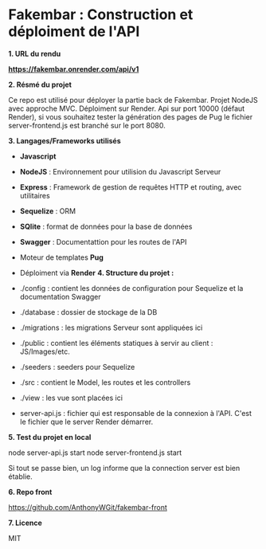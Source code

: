 # **Fakembar : Construction et déploiment de l'API**

__1. URL du rendu__

**https://fakembar.onrender.com/api/v1**

__2. Résmé du projet__

Ce repo est utilisé pour déployer la partie back de Fakembar. Projet NodeJS avec approche MVC. Déploiment sur Render.
Api sur port 10000 (défaut Render), si vous souhaitez tester la génération des pages de Pug le fichier server-frontend.js est branché sur le port 8080.

__3. Langages/Frameworks utilisés__

- **Javascript** 
- **NodeJS** : Environnement pour utilision du Javascript Serveur
- **Express** :  Framework de gestion de requêtes HTTP et routing, avec utilitaires 
- **Sequelize** : ORM
- **SQlite** : format de données pour la base de données
- **Swagger** : Documentattion pour les routes de l'API
- Moteur de templates **Pug**
- Déploiment via **Render**
__4. Structure du projet :__

- ./config : contient les données de configuration pour Sequelize et la documentation Swagger
- ./database : dossier de stockage de la DB
- ./migrations : les migrations Serveur sont appliquées ici
- ./public : contient les éléments statiques à servir au client : JS/Images/etc.
- ./seeders : seeders pour Sequelize
- ./src : contient le Model, les routes et les controllers
- ./view : les vue sont placées ici
- server-api.js : fichier qui est responsable de la connexion à l'API. C'est le fichier que le server Render démarrer.

__5. Test du projet en local__

node server-api.js start 
node server-frontend.js start 

Si tout se passe bien, un log informe que la connection server est bien établie.

__6. Repo front__

https://github.com/AnthonyWGit/fakembar-front

__7. Licence__

MIT
